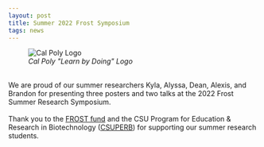 ```yaml
---
layout: post
title: Summer 2022 Frost Symposium
tags: news
---
```


<figure>
  <img src="https://lesliehamachi.github.io/images/CP_LBD.jpg" alt="Cal Poly Logo" title="Cal Poly Logo">
  <figcaption><em>Cal Poly "Learn by Doing" Logo</em></figcaption>
</figure>  
<br>
We are proud of our summer researchers Kyla, Alyssa, Dean, Alexis, and Brandon for presenting three posters and two talks at the 2022 Frost Summer Research Symposium.
<br><br>
Thank you to the <a href="https://cosam.calpoly.edu/frost-fund">FROST fund</a> and the CSU Program for Education & Research in Biotechnology (<a href="https://www2.calstate.edu/impact-of-the-csu/research/csuperb">CSUPERB</a>) for supporting our summer research students.
